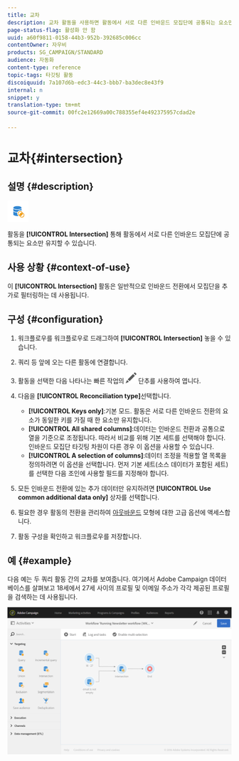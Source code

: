```yaml
---
title: 교차
description: 교차 활동을 사용하면 활동에서 서로 다른 인바운드 모집단에 공통되는 요소만 유지할 수 있습니다.
page-status-flag: 활성화 안 함
uuid: a60f9811-0158-44b3-952b-392685c006cc
contentOwner: 자우비
products: SG_CAMPAIGN/STANDARD
audience: 자동화
content-type: reference
topic-tags: 타깃팅 활동
discoiquuid: 7a107d6b-edc3-44c3-bbb7-ba3dec8e43f9
internal: n
snippet: y
translation-type: tm+mt
source-git-commit: 00fc2e12669a00c788355ef4e492375957cdad2e

---
```



# 교차{#intersection}

## 설명 {#description}

![](assets/intersection.png)

활동을 **[!UICONTROL Intersection]** 통해 활동에서 서로 다른 인바운드 모집단에 공통되는 요소만 유지할 수 있습니다.

## 사용 상황 {#context-of-use}

이 **[!UICONTROL Intersection]** 활동은 일반적으로 인바운드 전환에서 모집단을 추가로 필터링하는 데 사용됩니다.

## 구성 {#configuration}

1. 워크플로우를 워크플로우로 드래그하여 **[!UICONTROL Intersection]** 놓을 수 있습니다.
1. 쿼리 등 앞에 오는 다른 활동에 연결합니다.
1. 활동을 선택한 다음 나타나는 빠른 작업의 ![](assets/edit_darkgrey-24px.png) 단추를 사용하여 엽니다.
1. 다음을 **[!UICONTROL Reconciliation type]**&#x200B;선택합니다.

   * **[!UICONTROL Keys only]**:기본 모드. 활동은 서로 다른 인바운드 전환의 요소가 동일한 키를 가질 때 한 요소만 유지합니다.
   * **[!UICONTROL All shared columns]**:데이터는 인바운드 전환과 공통으로 열을 기준으로 조정됩니다. 따라서 비교를 위해 기본 세트를 선택해야 합니다. 인바운드 모집단 타깃팅 차원이 다른 경우 이 옵션을 사용할 수 있습니다.
   * **[!UICONTROL A selection of columns]**:데이터 조정을 적용할 열 목록을 정의하려면 이 옵션을 선택합니다. 먼저 기본 세트(소스 데이터가 포함된 세트)를 선택한 다음 조인에 사용할 필드를 지정해야 합니다.

1. 모든 인바운드 전환에 있는 추가 데이터만 유지하려면 **[!UICONTROL Use common additional data only]** 상자를 선택합니다.
1. 필요한 경우 활동의 전환을 관리하여 [아웃바운드](../../automating/using/executing-a-workflow.md#managing-an-activity-s-outbound-transitions) 모형에 대한 고급 옵션에 액세스합니다.
1. 활동 구성을 확인하고 워크플로우를 저장합니다.

## 예 {#example}

다음 예는 두 쿼리 활동 간의 교차를 보여줍니다. 여기에서 Adobe Campaign 데이터베이스를 살펴보고 18세에서 27세 사이의 프로필 및 이메일 주소가 각각 제공된 프로필을 검색하는 데 사용됩니다.

![](assets/wkf_intersection_example.png)

